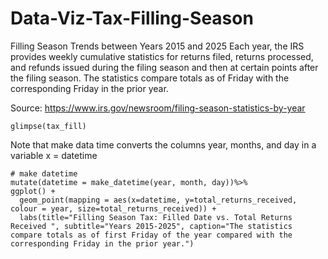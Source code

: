 # Data-Viz-Tax-Filling-Season
Filling Season Trends between Years 2015 and 2025
Each year, the IRS provides weekly cumulative statistics for returns filed, returns processed, and refunds issued during the filing season and then at certain points after the filing season. The statistics compare totals as of Friday with the corresponding Friday in the prior year.

Source: https://www.irs.gov/newsroom/filing-season-statistics-by-year
```{r tax fill}
glimpse(tax_fill)
```

Note that make data time converts the columns year, months, and day in a variable x = datetime

```{r tax fill}
# make datetime
mutate(datetime = make_datetime(year, month, day))%>%
ggplot() + 
  geom_point(mapping = aes(x=datetime, y=total_returns_received, colour = year, size=total_returns_received)) + 
  labs(title="Filling Season Tax: Filled Date vs. Total Returns Received ", subtitle="Years 2015-2025", caption="The statistics compare totals as of first Friday of the year compared with the corresponding Friday in the prior year.") 

```
